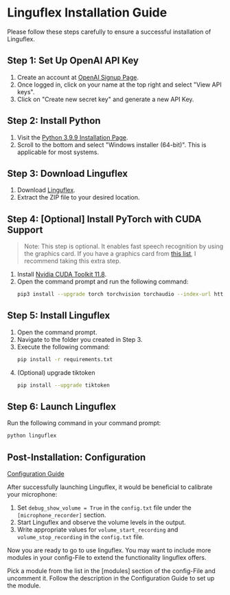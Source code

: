 # Linguflex Installation Guide

Please follow these steps carefully to ensure a successful installation of Linguflex.

## Step 1: Set Up OpenAI API Key

1. Create an account at [OpenAI Signup Page](https://platform.openai.com/signup).
2. Once logged in, click on your name at the top right and select "View API keys".
3. Click on "Create new secret key" and generate a new API Key.

## Step 2: Install Python

1. Visit the [Python 3.9.9 Installation Page](https://www.python.org/downloads/release/python-399/).
2. Scroll to the bottom and select "Windows installer (64-bit)". This is applicable for most systems.

## Step 3: Download Linguflex

1. Download [Linguflex](https://github.com/KoljaB/Linguflex/archive/refs/heads/main.zip).
2. Extract the ZIP file to your desired location.

## Step 4: [Optional] Install PyTorch with CUDA Support

> Note: This step is optional. It enables fast speech recognition by using the graphics card. If you have a graphics card from [this list](https://developer.nvidia.com/cuda-gpus), I recommend taking this extra step.

1. Install [Nvidia CUDA Toolkit 11.8](https://developer.nvidia.com/cuda-11-8-0-download-archive).
2. Open the command prompt and run the following command:
   ```bash
   pip3 install --upgrade torch torchvision torchaudio --index-url https://download.pytorch.org/whl/cu118
   ```    

## Step 5: Install Linguflex

1. Open the command prompt.
2. Navigate to the folder you created in Step 3.
3. Execute the following command:
   ```bash
   pip install -r requirements.txt
   ```
4. (Optional) upgrade tiktoken
   ```bash
   pip install --upgrade tiktoken
   ```
   
## Step 6: Launch Linguflex

Run the following command in your command prompt:

```bash
python linguflex
```

## Post-Installation: Configuration

[Configuration Guide](https://github.com/KoljaB/Linguflex/blob/main/docs/config.md)

After successfully launching Linguflex, it would be beneficial to calibrate your microphone:

1. Set `debug_show_volume = True` in the `config.txt` file under the `[microphone_recorder]` section.
2. Start Linguflex and observe the volume levels in the output.
3. Write appropriate values for `volume_start_recording` and `volume_stop_recording` in the `config.txt` file.

Now you are ready to go to use linguflex. You may want to include more modules in your config-File to extend the functionality linguflex offers. 

Pick a module from the list in the [modules] section of the config-File and uncomment it. Follow the description in the Configuration Guide to set up the module.
